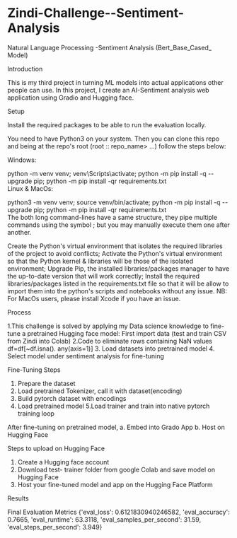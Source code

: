 # Zindi-Challenge--Sentiment-Analysis
Natural Language Processing -Sentiment Analysis (Bert_Base_Cased_ Model)

Introduction

This is my third project in turning ML models into actual applications other people can use. In this project, I create  an AI-Sentiment analysis web application using Gradio and Hugging face.

Setup

Install the required packages to be able to run the evaluation locally.

You need to have Python3 on your system. Then you can clone this repo and being at the repo's root (root :: repo_name> ...) follow the steps below:

Windows:

  python -m venv venv; venv\Scripts\activate; python -m pip install -q --upgrade pip; python -m pip install -qr requirements.txt  
Linux & MacOs:

  python3 -m venv venv; source venv/bin/activate; python -m pip install -q --upgrade pip; python -m pip install -qr requirements.txt  
The both long command-lines have a same structure, they pipe multiple commands using the symbol ; but you may manually execute them one after another.

Create the Python's virtual environment that isolates the required libraries of the project to avoid conflicts;
Activate the Python's virtual environment so that the Python kernel & libraries will be those of the isolated environment;
Upgrade Pip, the installed libraries/packages manager to have the up-to-date version that will work correctly;
Install the required libraries/packages listed in the requirements.txt file so that it will be allow to import them into the python's scripts and notebooks without any issue.
NB: For MacOs users, please install Xcode if you have an issue.

Process

1.This challenge is solved by applying my Data science knowledge to fine-tune a pretrained Hugging face model:
First import data (test and train CSV from Zindi into Colab)
2.Code to eliminate rows containing NaN values
df=df[~df.isna(). any(axis=1)]
3. Load datasets into pretrained model
4. Select model under sentiment analysis for fine-tuning

Fine-Tuning Steps
1. Prepare the dataset
2. Load pretrained Tokenizer, call it with dataset(encoding)
3. Build pytorch dataset with encodings
4. Load pretrained model
5.Load trainer and train into native pytorch training loop

After fine-tuning on pretrained model,
a. Embed into Grado App
b. Host on Hugging Face


Steps to upload on Hugging Face
1. Create a Hugging face account
2. Download test- trainer folder from google Colab and save model on Hugging Face
3. Host your fine-tuned model and app on the Hugging Face Platform

Results

Final Evaluation Metrics
{'eval_loss': 0.6121830940246582,
 'eval_accuracy': 0.7665,
 'eval_runtime': 63.3118,
 'eval_samples_per_second': 31.59,
 'eval_steps_per_second': 3.949}
